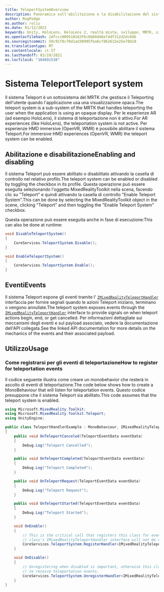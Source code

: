 ```yaml
---
title: TeleportSystemOverview
description: Panoramica sull'abilitazione e la disabilitazione del sistema Teleport in MRTK
author: RogPodge
ms.author: roliu
ms.date: 01/12/2021
keywords: Unity, HoloLens, HoloLens 2, realtà mista, sviluppo, MRTK, sistema Teleport,
ms.openlocfilehash: 2dfccc009510183f6c6b60d46ef4df312d2dc046
ms.sourcegitcommit: 59c91f8c70d1ad30995fba6cf862615e25e78d10
ms.translationtype: MT
ms.contentlocale: it-IT
ms.lasthandoff: 03/19/2021
ms.locfileid: "104691538"
---
```

# <a name="teleport-system"></a><span data-ttu-id="148ac-104">Sistema Teleport</span><span class="sxs-lookup"><span data-stu-id="148ac-104">Teleport system</span></span>

<span data-ttu-id="148ac-105">Il sistema Teleport è un sottosistema del MRTK che gestisce il Teleporting dell'utente quando l'applicazione usa una visualizzazione opaca.</span><span class="sxs-lookup"><span data-stu-id="148ac-105">The teleport system is a sub-system of the MRTK that handles teleporting the user when the application is using an opaque display.</span></span> <span data-ttu-id="148ac-106">Per le esperienze AR (ad esempio HoloLens), il sistema di teleportazione non è attivo.</span><span class="sxs-lookup"><span data-stu-id="148ac-106">For AR experiences (like HoloLens), the teleportation system is not active.</span></span> <span data-ttu-id="148ac-107">Per esperienze HMD immersive (OpenVR, WMR) è possibile abilitare il sistema Teleport.</span><span class="sxs-lookup"><span data-stu-id="148ac-107">For immersive HMD experiences (OpenVR, WMR) the teleport system can be enabled.</span></span>

## <a name="enabling-and-disabling"></a><span data-ttu-id="148ac-108">Abilitazione e disabilitazione</span><span class="sxs-lookup"><span data-stu-id="148ac-108">Enabling and disabling</span></span>

<span data-ttu-id="148ac-109">Il sistema Teleport può essere abilitato o disabilitato attivando la casella di controllo nel relativo profilo.</span><span class="sxs-lookup"><span data-stu-id="148ac-109">The teleport system can be enabled or disabled by toggling the checkbox in its profile.</span></span>
<span data-ttu-id="148ac-110">Questa operazione può essere eseguita selezionando l'oggetto MixedRealityToolkit nella scena, facendo clic su "Teleport" e quindi attivando la casella di controllo "Enable Teleport System".</span><span class="sxs-lookup"><span data-stu-id="148ac-110">This can be done by selecting the MixedRealityToolkit object in the scene, clicking "Teleport" and then toggling the "Enable Teleport System" checkbox.</span></span>

<span data-ttu-id="148ac-111">Questa operazione può essere eseguita anche in fase di esecuzione:</span><span class="sxs-lookup"><span data-stu-id="148ac-111">This can also be done at runtime:</span></span>

```c#
void DisableTeleportSystem()
{
    CoreServices.TeleportSystem.Disable();
}

void EnableTeleportSystem()
{
    CoreServices.TeleportSystem.Enable();
}
```

## <a name="events"></a><span data-ttu-id="148ac-112">Eventi</span><span class="sxs-lookup"><span data-stu-id="148ac-112">Events</span></span>

<span data-ttu-id="148ac-113">Il sistema Teleport espone gli eventi tramite l' [`IMixedRealityTeleportHandler`](xref:Microsoft.MixedReality.Toolkit.Teleport.IMixedRealityTeleportHandler) interfaccia per fornire segnali quando le azioni Teleport iniziano, terminano o vengono annullate.</span><span class="sxs-lookup"><span data-stu-id="148ac-113">The teleport system exposes events through the [`IMixedRealityTeleportHandler`](xref:Microsoft.MixedReality.Toolkit.Teleport.IMixedRealityTeleportHandler) interface to provide signals on when teleport actions begin, end, or get cancelled.</span></span>
<span data-ttu-id="148ac-114">Per informazioni dettagliate sui meccanismi degli eventi e sul payload associato, vedere la documentazione dell'API collegata.</span><span class="sxs-lookup"><span data-stu-id="148ac-114">See the linked API documentation for more details on the mechanics of the events and their associated payload.</span></span>

## <a name="usage"></a><span data-ttu-id="148ac-115">Utilizzo</span><span class="sxs-lookup"><span data-stu-id="148ac-115">Usage</span></span>

### <a name="how-to-register-for-teleportation-events"></a><span data-ttu-id="148ac-116">Come registrarsi per gli eventi di teleportazione</span><span class="sxs-lookup"><span data-stu-id="148ac-116">How to register for teleportation events</span></span>

<span data-ttu-id="148ac-117">Il codice seguente illustra come creare un monobehavior che resterà in ascolto di eventi di teleportazione.</span><span class="sxs-lookup"><span data-stu-id="148ac-117">The code below shows how to create a MonoBehaviour that will listen for teleportation events.</span></span> <span data-ttu-id="148ac-118">Questo codice presuppone che il sistema Teleport sia abilitato.</span><span class="sxs-lookup"><span data-stu-id="148ac-118">This code assumes that the teleport system is enabled.</span></span>

```c#
using Microsoft.MixedReality.Toolkit;
using Microsoft.MixedReality.Toolkit.Teleport;
using UnityEngine;

public class TeleportHandlerExample : MonoBehaviour, IMixedRealityTeleportHandler
{
    public void OnTeleportCanceled(TeleportEventData eventData)
    {
        Debug.Log("Teleport Cancelled");
    }

    public void OnTeleportCompleted(TeleportEventData eventData)
    {
        Debug.Log("Teleport Completed");
    }

    public void OnTeleportRequest(TeleportEventData eventData)
    {
        Debug.Log("Teleport Request");
    }

    public void OnTeleportStarted(TeleportEventData eventData)
    {
        Debug.Log("Teleport Started");
    }

    void OnEnable()
    {
        // This is the critical call that registers this class for events. Without this
        // class's IMixedRealityTeleportHandler interface will not be called.
        CoreServices.TeleportSystem.RegisterHandler<IMixedRealityTeleportHandler>(this);
    }

    void OnDisable()
    {
        // Unregistering when disabled is important, otherwise this class will continue
        // to receive teleportation events.
        CoreServices.TeleportSystem.UnregisterHandler<IMixedRealityTeleportHandler>(this);
    }
}
```
